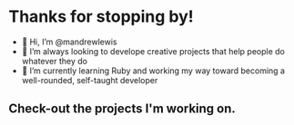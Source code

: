 # Thanks for stopping by!

- 👋 Hi, I’m @mandrewlewis
- 👀 I’m always looking to develope creative projects that help people do whatever they do
- 🌱 I’m currently learning Ruby and working my way toward becoming a well-rounded, self-taught developer

## Check-out the projects I'm working on.
